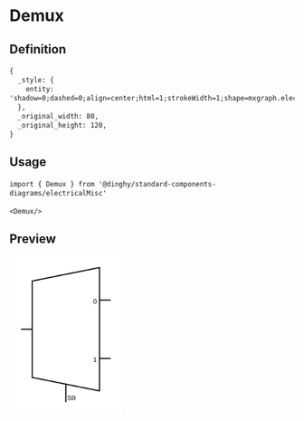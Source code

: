 # Demux

## Definition

```
{
  _style: { 
    entity: 'shadow=0;dashed=0;align=center;html=1;strokeWidth=1;shape=mxgraph.electrical.abstract.mux2;operation=demux;whiteSpace=wrap;',
  },
  _original_width: 80,
  _original_height: 120,
}
```

## Usage

```
import { Demux } from '@dinghy/standard-components-diagrams/electricalMisc'

<Demux/>
```

## Preview

<img src="./demux.png" width="200"/>
